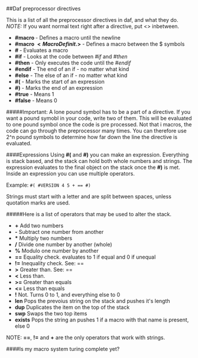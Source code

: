 ##Daf preprocessor directives

This is a list of all the preprocessor directives in daf, and what they do.
*NOTE:* If you want normal text right after a directive, put <> inbetween. 

* **#macro <Macro Definition>**  -  Defines a macro until the newline
* **#macro $<Macro Definit.>$**  -  Defines a macro between the $ symbols
* **#<MacroName> <Parameters>**  -  Evaluates a macro
* **#if**			 -  Looks at the code between *#if* and *#then*
* **#then**			 -  Only executes the code until the *#endif*
* **#endif**  			 -  The end of an if - no matter what kind
* **#else**			 -  The else of an if - no matter what kind
* **#(**			 -  Marks the start of an expression
* **#)**			 -  Marks the end of an expression
* **#true**			 -  Means 1
* **#false**			 -  Means 0

#####Important:
A lone pound symbol has to be a part of a directive.
If you want a pound symobl in your code, write two of them.
This will be evaluated to one pound symbol once the code is pre processed.
Not that i macros, the code can go through the preprocessor many times.
You can therefore use 2^n pound symbols to determine how far down the line the
directive is evaluated.

####Expressions
Using **#(** and **#)** you can make an expression.
Everything is stack based, and the stack can hold both whole numbers and strings.
The expression evaluates to the final object on the stack once the **#)** is met.
Inside an expression you can use multiple operators.

Example:
``` #( #VERSION 4 5 + == #) ```

Strings must start with a letter and are split between spaces, unless
quotation marks are used.
  
#####Here is a list of operators that may be used to alter the stack.

* **+**    Add two numbers
* **-**    Subtract one number from another
* **\***   Multiply two numbers
* **/**    Divide one number by another (whole)
* **%**    Modulo one number by another 
* **==**   Equality check. evaluates to 1 if equal and 0 if unequal
* **!=**   Inequality check. See: ==
* **>**    Greater than. See: ==
* **<**    Less than.
* **>=**   Greater than equals
* **<=**   Less than equals
* **!**    Not. Turns 0 to 1, and everything else to 0
* **len**  Pops the prevoius string on the stack and pushes it's length
* **dup**  Duplicates the item on the top of the stack
* **swp**  Swaps the two top items
* **exists**  Pops the string an pushes 1 if a macro with that name is present, else 0

NOTE: **==**, **!=** and **+** are the only operators that work with strings.

####Is my macro system turing complete yet?